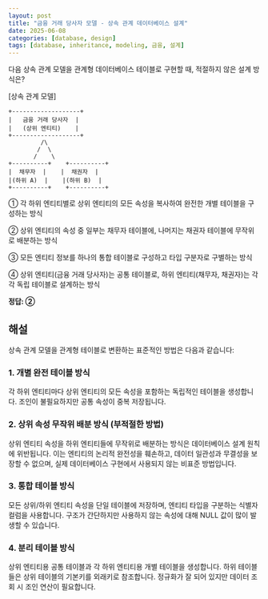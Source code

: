 ```yaml
---
layout: post
title: "금융 거래 당사자 모델 - 상속 관계 데이터베이스 설계"
date: 2025-06-08
categories: [database, design]
tags: [database, inheritance, modeling, 금융, 설계]
---
```


다음 상속 관계 모델을 관계형 데이터베이스 테이블로 구현할 때, 적절하지 않은 설계 방식은?

[상속 관계 모델]
```
+-------------------+
|   금융 거래 당사자  |
|   (상위 엔티티)    |
+-------------------+
         /\
        /  \
       /    \
+----------+    +----------+
|  채무자  |    |  채권자  |
|(하위 A)  |    |(하위 B)  |
+----------+    +----------+
```

① 각 하위 엔티티별로 상위 엔티티의 모든 속성을 복사하여 완전한 개별 테이블을 구성하는 방식

② 상위 엔티티의 속성 중 일부는 채무자 테이블에, 나머지는 채권자 테이블에 무작위로 배분하는 방식

③ 모든 엔티티 정보를 하나의 통합 테이블로 구성하고 타입 구분자로 구별하는 방식

④ 상위 엔티티(금융 거래 당사자)는 공통 테이블로, 하위 엔티티(채무자, 채권자)는 각각 독립 테이블로 설계하는 방식


**정답: ②**

## 해설

상속 관계 모델을 관계형 테이블로 변환하는 표준적인 방법은 다음과 같습니다:

### 1. 개별 완전 테이블 방식
각 하위 엔티티마다 상위 엔티티의 모든 속성을 포함하는 독립적인 테이블을 생성합니다. 조인이 불필요하지만 공통 속성이 중복 저장됩니다.

### 2. 상위 속성 무작위 배분 방식 (부적절한 방법)
상위 엔티티 속성을 하위 엔티티들에 무작위로 배분하는 방식은 데이터베이스 설계 원칙에 위반됩니다. 이는 엔티티의 논리적 완전성을 훼손하고, 데이터 일관성과 무결성을 보장할 수 없으며, 실제 데이터베이스 구현에서 사용되지 않는 비표준 방법입니다.

### 3. 통합 테이블 방식
모든 상위/하위 엔티티 속성을 단일 테이블에 저장하며, 엔티티 타입을 구분하는 식별자 컬럼을 사용합니다. 구조가 간단하지만 사용하지 않는 속성에 대해 NULL 값이 많이 발생할 수 있습니다.

### 4. 분리 테이블 방식
상위 엔티티용 공통 테이블과 각 하위 엔티티용 개별 테이블을 생성합니다. 하위 테이블들은 상위 테이블의 기본키를 외래키로 참조합니다. 정규화가 잘 되어 있지만 데이터 조회 시 조인 연산이 필요합니다.